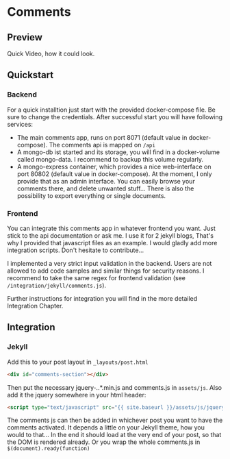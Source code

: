 # Comments

## Preview

Quick Video, how it could look.

## Quickstart

### Backend
For a quick installtion just start with the provided docker-compose file. Be sure to change the credentials. 
After successful start you will have following services:

* The main comments app, runs on port 8071 (default value in docker-compose). The comments api is mapped on `/api`
* A mongo-db ist started and its storage, you will find in a docker-volume called mongo-data. I recommend to backup
this volume regularly.
* A mongo-express container, which provides a nice web-interface on port 80802 (default value in docker-compose). At
the moment, I only provide that as an admin interface. You can easily browse your comments there, and delete unwanted
stuff... There is also the possibility to export everything or single documents.

### Frontend

You can integrate this comments app in whatever frontend you want. Just stick to the api documentation or ask me.
I use it for 2 jekyll blogs, That's why I provided that javascript files as an example. I would gladly add more
integration scripts. Don't hesitate to contribute...

I implemented a very strict input validation in the backend. Users are not allowed to add code samples and similar
things for security reasons. I recommend to take the same regex for frontend validation 
(see `/integration/jekyll/comments.js`).

Further instructions for integration you will find in the more detailed Integration Chapter.

## Integration

### Jekyll

Add this to your post layout in `_layouts/post.html`

```html
<div id="comments-section"></div>
```

Then put the necessary jquery-*.*.*.min.js and comments.js in `assets/js`.
Also add it the jquery somewhere in your html header:

```html
<script type="text/javascript" src="{{ site.baseurl }}/assets/js/jquery-3.4.1.min.js" ></script>
```

The comments js can then be added in whichever post you want to have the comments activated. It depends a little on your
Jekyll theme, how you would to that... In the end it should load at the very end of your post, so that the DOM is
rendered already. Or you wrap the whole comments.js in `$(document).ready(function)`